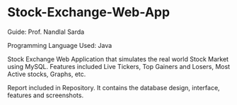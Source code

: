 Stock-Exchange-Web-App
======================
Guide: Prof. Nandlal Sarda

Programming Language Used: Java

Stock Exchange Web Application that simulates the real world Stock Market using MySQL.
Features included Live Tickers, Top Gainers and Losers, Most Active stocks, Graphs, etc. 

Report included in Repository. It contains the database design, interface, features and screenshots.
